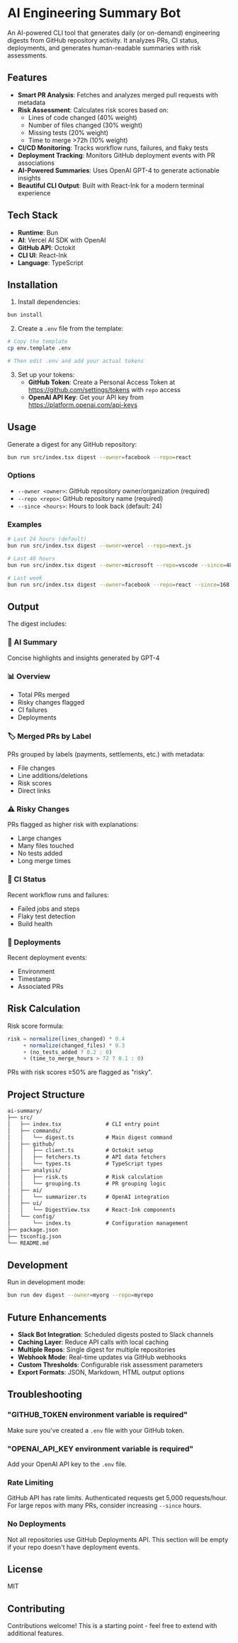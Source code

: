 # AI Engineering Summary Bot

An AI-powered CLI tool that generates daily (or on-demand) engineering digests from GitHub repository activity. It analyzes PRs, CI status, deployments, and generates human-readable summaries with risk assessments.

## Features

- **Smart PR Analysis**: Fetches and analyzes merged pull requests with metadata
- **Risk Assessment**: Calculates risk scores based on:
  - Lines of code changed (40% weight)
  - Number of files changed (30% weight)
  - Missing tests (20% weight)
  - Time to merge >72h (10% weight)
- **CI/CD Monitoring**: Tracks workflow runs, failures, and flaky tests
- **Deployment Tracking**: Monitors GitHub deployment events with PR associations
- **AI-Powered Summaries**: Uses OpenAI GPT-4 to generate actionable insights
- **Beautiful CLI Output**: Built with React-Ink for a modern terminal experience

## Tech Stack

- **Runtime**: Bun
- **AI**: Vercel AI SDK with OpenAI
- **GitHub API**: Octokit
- **CLI UI**: React-Ink
- **Language**: TypeScript

## Installation

1. Install dependencies:

```bash
bun install
```

2. Create a `.env` file from the template:

```bash
# Copy the template
cp env.template .env

# Then edit .env and add your actual tokens
```

3. Set up your tokens:
   - **GitHub Token**: Create a Personal Access Token at <https://github.com/settings/tokens> with `repo` access
   - **OpenAI API Key**: Get your API key from <https://platform.openai.com/api-keys>

## Usage

Generate a digest for any GitHub repository:

```bash
bun run src/index.tsx digest --owner=facebook --repo=react
```

### Options

- `--owner <owner>`: GitHub repository owner/organization (required)
- `--repo <repo>`: GitHub repository name (required)
- `--since <hours>`: Hours to look back (default: 24)

### Examples

```bash
# Last 24 hours (default)
bun run src/index.tsx digest --owner=vercel --repo=next.js

# Last 48 hours
bun run src/index.tsx digest --owner=microsoft --repo=vscode --since=48

# Last week
bun run src/index.tsx digest --owner=facebook --repo=react --since=168
```

## Output

The digest includes:

### 📝 AI Summary

Concise highlights and insights generated by GPT-4

### 📊 Overview

- Total PRs merged
- Risky changes flagged
- CI failures
- Deployments

### 🏷️ Merged PRs by Label

PRs grouped by labels (payments, settlements, etc.) with metadata:

- File changes
- Line additions/deletions
- Risk scores
- Direct links

### ⚠️ Risky Changes

PRs flagged as higher risk with explanations:

- Large changes
- Many files touched
- No tests added
- Long merge times

### 🔧 CI Status

Recent workflow runs and failures:

- Failed jobs and steps
- Flaky test detection
- Build health

### 🚀 Deployments

Recent deployment events:

- Environment
- Timestamp
- Associated PRs

## Risk Calculation

Risk score formula:

```typescript
risk = normalize(lines_changed) * 0.4
     + normalize(changed_files) * 0.3
     + (no_tests_added ? 0.2 : 0)
     + (time_to_merge_hours > 72 ? 0.1 : 0)
```

PRs with risk scores ≥50% are flagged as "risky".

## Project Structure

```md
ai-summary/
├── src/
│   ├── index.tsx              # CLI entry point
│   ├── commands/
│   │   └── digest.ts          # Main digest command
│   ├── github/
│   │   ├── client.ts          # Octokit setup
│   │   ├── fetchers.ts        # API data fetchers
│   │   └── types.ts           # TypeScript types
│   ├── analysis/
│   │   ├── risk.ts            # Risk calculation
│   │   └── grouping.ts        # PR grouping logic
│   ├── ai/
│   │   └── summarizer.ts      # OpenAI integration
│   ├── ui/
│   │   └── DigestView.tsx     # React-Ink components
│   └── config/
│       └── index.ts           # Configuration management
├── package.json
├── tsconfig.json
└── README.md
```

## Development

Run in development mode:

```bash
bun run dev digest --owner=myorg --repo=myrepo
```

## Future Enhancements

- **Slack Bot Integration**: Scheduled digests posted to Slack channels
- **Caching Layer**: Reduce API calls with local caching
- **Multiple Repos**: Single digest for multiple repositories
- **Webhook Mode**: Real-time updates via GitHub webhooks
- **Custom Thresholds**: Configurable risk assessment parameters
- **Export Formats**: JSON, Markdown, HTML output options

## Troubleshooting

### "GITHUB_TOKEN environment variable is required"

Make sure you've created a `.env` file with your GitHub token.

### "OPENAI_API_KEY environment variable is required"

Add your OpenAI API key to the `.env` file.

### Rate Limiting

GitHub API has rate limits. Authenticated requests get 5,000 requests/hour. For large repos with many PRs, consider increasing `--since` hours.

### No Deployments

Not all repositories use GitHub Deployments API. This section will be empty if your repo doesn't have deployment events.

## License

MIT

## Contributing

Contributions welcome! This is a starting point - feel free to extend with additional features.
